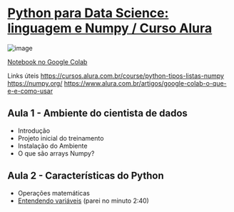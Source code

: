 # [Python para Data Science: linguagem e Numpy / Curso Alura](https://cursos.alura.com.br/course/python-tipos-listas-numpy)

![image](https://user-images.githubusercontent.com/68875677/184611889-30b1acff-6651-4e2e-b396-cd83d0ffbdcc.png)

[Notebook no Google Colab](https://colab.research.google.com/drive/1ZHPWpX3hZ9gxoDjyadBSXSeW24xH5R0r)

Links úteis
https://cursos.alura.com.br/course/python-tipos-listas-numpy
https://numpy.org/
https://www.alura.com.br/artigos/google-colab-o-que-e-e-como-usar

## Aula 1 - Ambiente do cientista de dados
- Introdução
- Projeto inicial do treinamento
- Instalação do Ambiente
- O que são arrays Numpy?

## Aula 2 - Características do Python
- Operações matemáticas
- [Entendendo variáveis](https://cursos.alura.com.br/course/python-tipos-listas-numpy/task/65235) (parei no minuto 2:40)